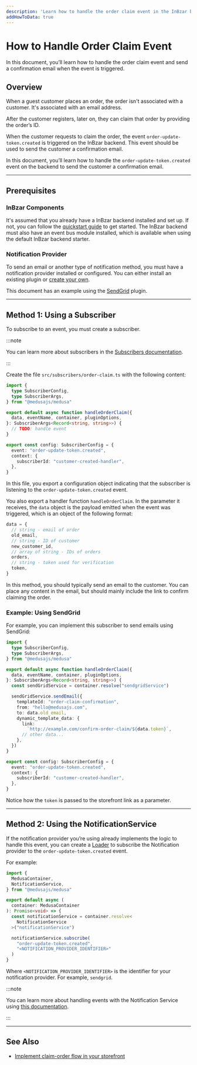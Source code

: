 ```yaml
---
description: 'Learn how to handle the order claim event in the InBzar backend. When the event is triggered, you can send an email to the customer to inform them about it.'
addHowToData: true
---
```


# How to Handle Order Claim Event

In this document, you’ll learn how to handle the order claim event and send a confirmation email when the event is triggered.

## Overview

When a guest customer places an order, the order isn't associated with a customer. It's associated with an email address.

After the customer registers, later on, they can claim that order by providing the order’s ID.

When the customer requests to claim the order, the event `order-update-token.created` is triggered on the InBzar backend. This event should be used to send the customer a confirmation email.

In this document, you’ll learn how to handle the `order-update-token.created` event on the backend to send the customer a confirmation email.

---

## Prerequisites

### InBzar Components

It's assumed that you already have a InBzar backend installed and set up. If not, you can follow the [quickstart guide](../../../development/backend/install.mdx) to get started. The InBzar backend must also have an event bus module installed, which is available when using the default InBzar backend starter.

### Notification Provider

To send an email or another type of notification method, you must have a notification provider installed or configured. You can either install an existing plugin or [create your own](../../../references/notification/classes/notification.AbstractNotificationService.mdx).

This document has an example using the [SendGrid](../../../plugins/notifications/sendgrid.mdx) plugin.

---

## Method 1: Using a Subscriber

To subscribe to an event, you must create a subscriber.

:::note

You can learn more about subscribers in the [Subscribers documentation](../../../development/events/subscribers.mdx).

:::

Create the file `src/subscribers/order-claim.ts` with the following content:

```ts title="src/subscribers/order-claim.ts"
import { 
  type SubscriberConfig, 
  type SubscriberArgs,
} from "@medusajs/medusa"

export default async function handleOrderClaim({ 
  data, eventName, container, pluginOptions, 
}: SubscriberArgs<Record<string, string>>) {
  // TODO: handle event
}

export const config: SubscriberConfig = {
  event: "order-update-token.created",
  context: {
    subscriberId: "customer-created-handler",
  },
}
```

In this file, you export a configuration object indicating that the subscriber is listening to the `order-update-token.created` event.

You also export a handler function `handleOrderClaim`. In the parameter it receives, the `data` object is the payload emitted when the event was triggered, which is an object of the following format:

```ts
data = {
  // string - email of order
  old_email,
  // string - ID of customer
  new_customer_id,
  // array of string - IDs of orders
  orders,
  // string - token used for verification
  token,
}
```

In this method, you should typically send an email to the customer. You can place any content in the email, but should mainly include the link to confirm claiming the order.

### Example: Using SendGrid

For example, you can implement this subscriber to send emails using SendGrid:

```ts title="src/subscribers/order-claim.ts"
import { 
  type SubscriberConfig, 
  type SubscriberArgs,
} from "@medusajs/medusa"

export default async function handleOrderClaim({ 
  data, eventName, container, pluginOptions, 
}: SubscriberArgs<Record<string, string>>) {
  const sendGridService = container.resolve("sendgridService")

  sendGridService.sendEmail({
    templateId: "order-claim-confirmation",
    from: "hello@medusajs.com",
    to: data.old_email,
    dynamic_template_data: {
      link: 
        `http://example.com/confirm-order-claim/${data.token}`,
      // other data...
    },
  })
}

export const config: SubscriberConfig = {
  event: "order-update-token.created",
  context: {
    subscriberId: "customer-created-handler",
  },
}
```

Notice how the `token` is passed to the storefront link as a parameter.

---

## Method 2: Using the NotificationService

If the notification provider you’re using already implements the logic to handle this event, you can create a [Loader](../../../development/loaders/overview.mdx) to subscribe the Notification provider to the `order-update-token.created` event.

For example:

```ts title="src/loaders/order-claim.ts"
import { 
  MedusaContainer, 
  NotificationService,
} from "@medusajs/medusa"

export default async (
  container: MedusaContainer
): Promise<void> => {
  const notificationService = container.resolve<
    NotificationService
  >("notificationService")

  notificationService.subscribe(
    "order-update-token.created", 
    "<NOTIFICATION_PROVIDER_IDENTIFIER>"
  )
}
```

Where `<NOTIFICATION_PROVIDER_IDENTIFIER>` is the identifier for your notification provider. For example, `sendgrid`.

:::note

You can learn more about handling events with the Notification Service using [this documentation](../../../references/notification/classes/notification.AbstractNotificationService.mdx).

:::

---

## See Also

- [Implement claim-order flow in your storefront](../storefront/implement-claim-order.mdx)
